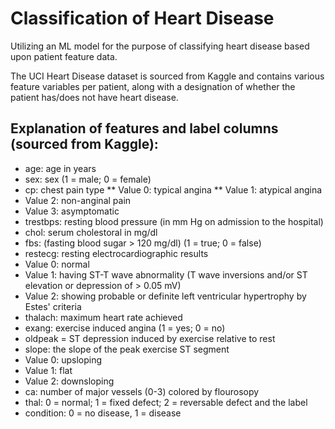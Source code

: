 # Classification of Heart Disease

Utilizing an ML model for the purpose of classifying heart disease based upon patient feature data.

The UCI Heart Disease dataset is sourced from Kaggle and contains various feature variables per patient, along with a designation of whether the patient has/does not have heart disease.

## Explanation of features and label columns (sourced from Kaggle):

 * age: age in years
 * sex: sex (1 = male; 0 = female)
 * cp: chest pain type
 ** Value 0: typical angina
 ** Value 1: atypical angina
 * Value 2: non-anginal pain
 * Value 3: asymptomatic
 * trestbps: resting blood pressure (in mm Hg on admission to the hospital)
 * chol: serum cholestoral in mg/dl
 * fbs: (fasting blood sugar > 120 mg/dl) (1 = true; 0 = false)
 * restecg: resting electrocardiographic results
 * Value 0: normal
 * Value 1: having ST-T wave abnormality (T wave inversions and/or ST elevation or depression of > 0.05 mV)
 * Value 2: showing probable or definite left ventricular hypertrophy by Estes' criteria
 * thalach: maximum heart rate achieved
 * exang: exercise induced angina (1 = yes; 0 = no)
 * oldpeak = ST depression induced by exercise relative to rest
 * slope: the slope of the peak exercise ST segment
 * Value 0: upsloping
 * Value 1: flat
 * Value 2: downsloping
 * ca: number of major vessels (0-3) colored by flourosopy
 * thal: 0 = normal; 1 = fixed defect; 2 = reversable defect and the label
 * condition: 0 = no disease, 1 = disease
